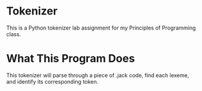 # Tokenizer

This is a Python tokenizer lab assignment for my Principles of Programming class.

# What This Program Does

This tokenizer will parse through a piece of .jack code, find each lexeme, and identify its corresponding token.